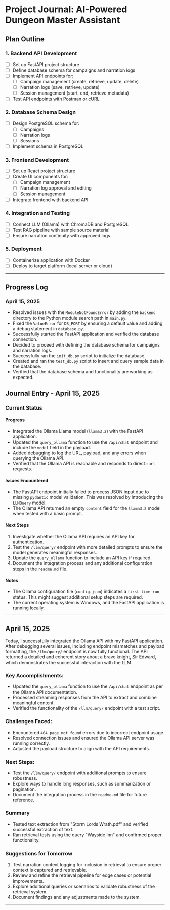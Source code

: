 # **Project Journal: AI-Powered Dungeon Master Assistant**

## **Plan Outline**

### **1. Backend API Development**
- [ ] Set up FastAPI project structure
- [ ] Define database schema for campaigns and narration logs
- [ ] Implement API endpoints for:
  - [ ] Campaign management (create, retrieve, update, delete)
  - [ ] Narration logs (save, retrieve, update)
  - [ ] Session management (start, end, retrieve metadata)
- [ ] Test API endpoints with Postman or cURL

### **2. Database Schema Design**
- [ ] Design PostgreSQL schema for:
  - [ ] Campaigns
  - [ ] Narration logs
  - [ ] Sessions
- [ ] Implement schema in PostgreSQL

### **3. Frontend Development**
- [ ] Set up React project structure
- [ ] Create UI components for:
  - [ ] Campaign management
  - [ ] Narration log approval and editing
  - [ ] Session management
- [ ] Integrate frontend with backend API

### **4. Integration and Testing**
- [ ] Connect LLM (Ollama) with ChromaDB and PostgreSQL
- [ ] Test RAG pipeline with sample source material
- [ ] Ensure narration continuity with approved logs

### **5. Deployment**
- [ ] Containerize application with Docker
- [ ] Deploy to target platform (local server or cloud)

---

## **Progress Log**

### **April 15, 2025**
- Resolved issues with the `ModuleNotFoundError` by adding the `backend` directory to the Python module search path in `main.py`.
- Fixed the `ValueError` for `DB_PORT` by ensuring a default value and adding a debug statement in `database.py`.
- Successfully started the FastAPI application and verified the database connection.
- Decided to proceed with defining the database schema for campaigns and narration logs.
- Successfully ran the `init_db.py` script to initialize the database.
- Created and ran the `test_db.py` script to insert and query sample data in the database.
- Verified that the database schema and functionality are working as expected.

## Journal Entry - April 15, 2025

### Current Status

#### Progress
- Integrated the Ollama Llama model (`llama3.2`) with the FastAPI application.
- Updated the `query_ollama` function to use the `/api/chat` endpoint and include the `model` field in the payload.
- Added debugging to log the URL, payload, and any errors when querying the Ollama API.
- Verified that the Ollama API is reachable and responds to direct `curl` requests.

#### Issues Encountered
- The FastAPI endpoint initially failed to process JSON input due to missing `pydantic` model validation. This was resolved by introducing the `LLMQuery` model.
- The Ollama API returned an empty `content` field for the `llama3.2` model when tested with a basic prompt.

#### Next Steps
1. Investigate whether the Ollama API requires an API key for authentication.
2. Test the `/llm/query/` endpoint with more detailed prompts to ensure the model generates meaningful responses.
3. Update the `query_ollama` function to include an API key if required.
4. Document the integration process and any additional configuration steps in the `readme.md` file.

#### Notes
- The Ollama configuration file (`config.json`) indicates a `first-time-run` status. This might suggest additional setup steps are required.
- The current operating system is Windows, and the FastAPI application is running locally.

---

## April 15, 2025

Today, I successfully integrated the Ollama API with my FastAPI application. After debugging several issues, including endpoint mismatches and payload formatting, the `/llm/query/` endpoint is now fully functional. The API returned a detailed and coherent story about a brave knight, Sir Edward, which demonstrates the successful interaction with the LLM.

### Key Accomplishments:
- Updated the `query_ollama` function to use the `/api/chat` endpoint as per the Ollama API documentation.
- Processed streaming responses from the API to extract and combine meaningful content.
- Verified the functionality of the `/llm/query/` endpoint with a test script.

### Challenges Faced:
- Encountered `404 page not found` errors due to incorrect endpoint usage.
- Resolved connection issues and ensured the Ollama API server was running correctly.
- Adjusted the payload structure to align with the API requirements.

### Next Steps:
- Test the `/llm/query/` endpoint with additional prompts to ensure robustness.
- Explore ways to handle long responses, such as summarization or pagination.
- Document the integration process in the `readme.md` file for future reference.

### Summary
- Tested text extraction from "Storm Lords Wrath.pdf" and verified successful extraction of text.
- Ran retrieval tests using the query "Wayside Inn" and confirmed proper functionality.

### Suggestions for Tomorrow
1. Test narration context logging for inclusion in retrieval to ensure proper context is captured and retrievable.
2. Review and refine the retrieval pipeline for edge cases or potential improvements.
3. Explore additional queries or scenarios to validate robustness of the retrieval system.
4. Document findings and any adjustments made to the system.

---